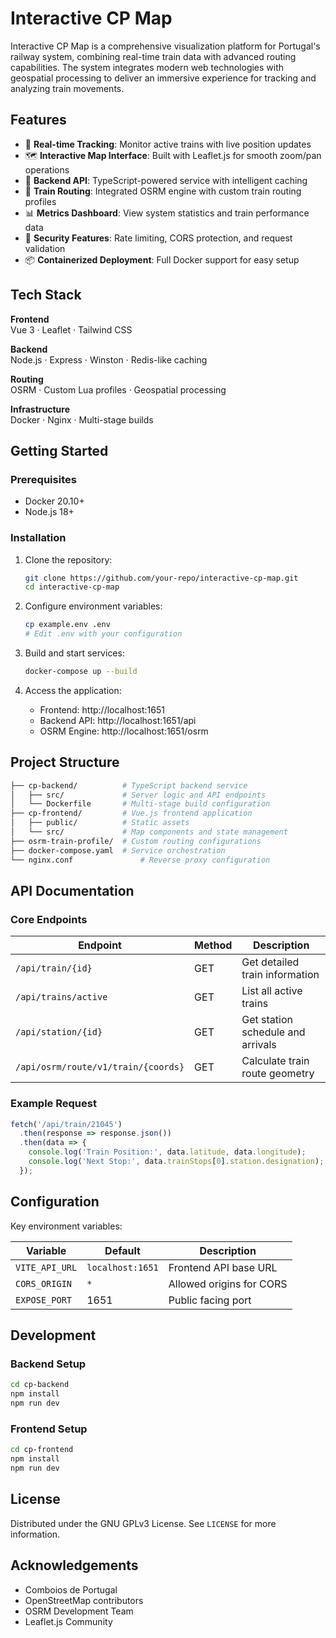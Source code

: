 # Interactive CP Map


Interactive CP Map is a comprehensive visualization platform for Portugal's railway system, combining real-time train data with advanced routing capabilities. The system integrates modern web technologies with geospatial processing to deliver an immersive experience for tracking and analyzing train movements.


## Features

- 🚂 **Real-time Tracking**: Monitor active trains with live position updates
- 🗺️ **Interactive Map Interface**: Built with Leaflet.js for smooth zoom/pan operations
- 📡 **Backend API**: TypeScript-powered service with intelligent caching
- 🚄 **Train Routing**: Integrated OSRM engine with custom train routing profiles
- 📊 **Metrics Dashboard**: View system statistics and train performance data
- 🔐 **Security Features**: Rate limiting, CORS protection, and request validation
- 📦 **Containerized Deployment**: Full Docker support for easy setup

## Tech Stack

**Frontend**  
Vue 3 · Leaflet · Tailwind CSS  

**Backend**  
Node.js · Express · Winston · Redis-like caching  

**Routing**  
OSRM · Custom Lua profiles · Geospatial processing  

**Infrastructure**  
Docker · Nginx · Multi-stage builds  

## Getting Started

### Prerequisites

- Docker 20.10+
- Node.js 18+

### Installation

1. Clone the repository:
   ```bash
   git clone https://github.com/your-repo/interactive-cp-map.git
   cd interactive-cp-map
   ```

2. Configure environment variables:
   ```bash
   cp example.env .env
   # Edit .env with your configuration
   ```

3. Build and start services:
   ```bash
   docker-compose up --build
   ```

4. Access the application:
   - Frontend: http://localhost:1651
   - Backend API: http://localhost:1651/api
   - OSRM Engine: http://localhost:1651/osrm

## Project Structure

```bash
├── cp-backend/          # TypeScript backend service
│   ├── src/             # Server logic and API endpoints
│   └── Dockerfile       # Multi-stage build configuration
├── cp-frontend/         # Vue.js frontend application
│   ├── public/          # Static assets
│   └── src/             # Map components and state management
├── osrm-train-profile/  # Custom routing configurations
├── docker-compose.yaml  # Service orchestration
└── nginx.conf               # Reverse proxy configuration
```

## API Documentation

### Core Endpoints

| Endpoint | Method | Description |
|----------|--------|-------------|
| `/api/train/{id}` | GET | Get detailed train information |
| `/api/trains/active` | GET | List all active trains |
| `/api/station/{id}` | GET | Get station schedule and arrivals |
| `/api/osrm/route/v1/train/{coords}` | GET | Calculate train route geometry |

### Example Request
```javascript
fetch('/api/train/21045')
  .then(response => response.json())
  .then(data => {
    console.log('Train Position:', data.latitude, data.longitude);
    console.log('Next Stop:', data.trainStops[0].station.designation);
  });
```

## Configuration

Key environment variables:

| Variable | Default | Description |
|----------|---------|-------------|
| `VITE_API_URL` | `localhost:1651` | Frontend API base URL |
| `CORS_ORIGIN` | `*` | Allowed origins for CORS |
| `EXPOSE_PORT` | 1651 | Public facing port |

## Development

### Backend Setup
```bash
cd cp-backend
npm install
npm run dev
```

### Frontend Setup
```bash
cd cp-frontend
npm install
npm run dev
```


## License

Distributed under the GNU GPLv3 License. See `LICENSE` for more information.


## Acknowledgements

- Comboios de Portugal
- OpenStreetMap contributors
- OSRM Development Team
- Leaflet.js Community
